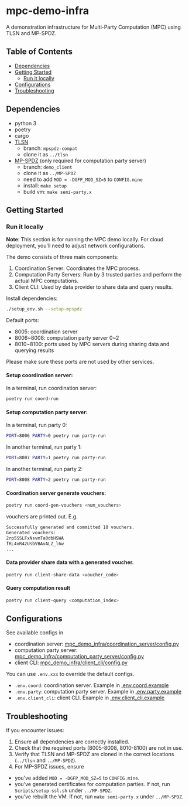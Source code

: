 # mpc-demo-infra

A demonstration infrastructure for Multi-Party Computation (MPC) using TLSN and MP-SPDZ.

## Table of Contents
- [Dependencies](#dependencies)
- [Getting Started](#getting-started)
  - [Run it locally](#run-it-locally)
- [Configurations](#configurations)
- [Troubleshooting](#troubleshooting)

## Dependencies
- python 3
- poetry
- cargo
- [TLSN](https://github.com/ZKStats/tlsn)
    - branch: `mpspdz-compat`
    - clone it as `../tlsn`
- [MP-SPDZ](https://github.com/ZKStats/MP-SPDZ) (only required for computation party server)
    - branch: `demo_client`
    - clone it as `../MP-SPDZ`
    - need to add `MOD = -DGFP_MOD_SZ=5` to `CONFIG.mine`
    - install: `make setup`
    - build vm: `make semi-party.x`

## Getting Started

### Run it locally
**Note**: This section is for running the MPC demo locally. For cloud deployment, you'll need to adjust network configurations.

The demo consists of three main components:
1. Coordination Server: Coordinates the MPC process.
2. Computation Party Servers: Run by 3 trusted parties and perform the actual MPC computations.
3. Client CLI: Used by data provider to share data and query results.

Install dependencies:
```bash
./setup_env.sh --setup-mpspdz
```

Default ports:
- 8005: coordination server
- 8006~8008: computation party server 0~2
- 8010~8100: ports used by MPC servers during sharing data and querying results

Please make sure these ports are not used by other services.


#### Setup coordination server:

In a terminal, run coordination server:
```bash
poetry run coord-run
```

#### Setup computation party server:

In a terminal, run party 0:
```bash
PORT=8006 PARTY=0 poetry run party-run
```

In another terminal, run party 1:
```bash
PORT=8007 PARTY=1 poetry run party-run
```

In another terminal, run party 2:
```bash
PORT=8008 PARTY=2 poetry run party-run
```

#### Coordination server generate vouchers:
```bash
poetry run coord-gen-vouchers <num_vouchers>
```
vouchers are printed out. E.g.
```bash
Successfully generated and committed 10 vouchers.
Generated vouchers:
2rp5SSLFxNsvmTa0dbHSWA
fRL4vR42UsbVBAvALZ_l6w
...
```

#### Data provider share data with a generated voucher.

```bash
poetry run client-share-data <voucher_code>
```

#### Query computation result

```bash
poetry run client-query <computation_index>
```

## Configurations

See available configs in
- coordination server: [mpc_demo_infra/coordination_server/config.py](mpc_demo_infra/coordination_server/config.py)
- computation party server: [mpc_demo_infra/computation_party_server/config.py](mpc_demo_infra/computation_party_server/config.py)
- client CLI: [mpc_demo_infra/client_cli/config.py](mpc_demo_infra/client_cli/config.py)

You can use `.env.xxx` to override the default configs.
- `.env.coord`: coordination server. Example in [.env.coord.example](.env.coord.example)
- `.env.party`: computation party server. Example in [.env.party.example](.env.party.example)
- `.env.client_cli`: client CLI. Example in [.env.client_cli.example](.env.client_cli.example)

## Troubleshooting

If you encounter issues:
1. Ensure all dependencies are correctly installed.
2. Check that the required ports (8005-8008, 8010-8100) are not in use.
3. Verify that TLSN and MP-SPDZ are cloned in the correct locations (`../tlsn` and `../MP-SPDZ`).
4. For MP-SPDZ issues, ensure
  - you've added `MOD = -DGFP_MOD_SZ=5` to `CONFIG.mine`.
  - you've generated certificates for computation parties. If not, run `Scripts/setup-ssl.sh` under `../MP-SPDZ`.
  - you've rebuilt the VM. If not, run `make semi-party.x` under `../MP-SPDZ`.
